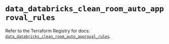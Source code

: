 # `data_databricks_clean_room_auto_approval_rules`

Refer to the Terraform Registry for docs: [`data_databricks_clean_room_auto_approval_rules`](https://registry.terraform.io/providers/databricks/databricks/1.86.0/docs/data-sources/clean_room_auto_approval_rules).
